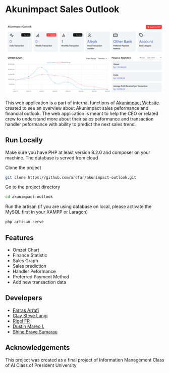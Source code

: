 
# Akunimpact Sales Outlook

![App Screenshot](https://github.com/ardfar/akunimpact-outlook/blob/main/screenshot.png?raw=true)

This web application is a part of internal functions of [Akunimpact Website](https://akunimpact.com) created to see an overview about Akunimpact sales peformance and financial outlook. The web application is meant to help the CEO or related crew to understand more about their sales peformance and transaction handler peformance with ability to predict the next sales trend.

## Run Locally

Make sure you have PHP at least version 8.2.0 and composer on your machine. The database is served from cloud

Clone the project

```bash
git clone https://github.com/ardfar/akunimpact-outlook.git
```

Go to the project directory

```bash
cd akunimpact-outlook
```

Run the artisan (if you are using database on local, please activate the MySQL first in your XAMPP or Laragon)

```bash
php artisan serve
```


## Features

- Omzet Chart
- Finance Statistic
- Sales Graph
- Sales prediction
- Handler Peformance
- Preferred Payment Method
- Add new transaction data


## Developers

- [Farras Arrafi](https://www.github.com/ardfar)
- [Clay Steve Langi](https://github.com/claylangi17)
- [Rigel FR](https://github.com/rigelgfr)
- [Dustin Mareo I.](https://github.com/ddmareo)
- [Shine Brave Sumarau](https://github.com/rvshen17)


## Acknowledgements

This project was created as a final project of Information Management Class of AI Class of President University


